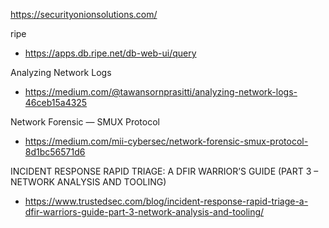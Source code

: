 https://securityonionsolutions.com/

ripe
- https://apps.db.ripe.net/db-web-ui/query

Analyzing Network Logs
- https://medium.com/@tawansornprasitti/analyzing-network-logs-46ceb15a4325

Network Forensic — SMUX Protocol
- https://medium.com/mii-cybersec/network-forensic-smux-protocol-8d1bc56571d6

INCIDENT RESPONSE RAPID TRIAGE: A DFIR WARRIOR’S GUIDE (PART 3 – NETWORK ANALYSIS AND TOOLING)
- https://www.trustedsec.com/blog/incident-response-rapid-triage-a-dfir-warriors-guide-part-3-network-analysis-and-tooling/
